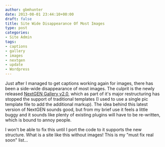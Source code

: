 ```yaml
---
author: gbmhunter
date: 2013-08-01 23:44:10+00:00
draft: false
title: Site Wide Disappearance Of Most Images
type: post
categories:
- Site Admin
tags:
- captions
- gallery
- images
- nextgen
- update
- Wordpress
---
```


Just after I managed to get captions working again for images, there has been a side-wide disappearance of most images. The culprit is the newly released [NextGEN Gallery v2.0](http://www.nextgen-gallery.com/nextgen-gallery-2-0/), which as part of it's major restructuring has stopped the support of traditional templates (I used to use a single pic template file to add the additional markup). The idea behind this latest version of NextGEN sounds good, but from my brief use it feels a little buggy and it sounds like plenty of existing plugins will have to be re-written, which is bound to annoy people.

I won't be able to fix this until I port the code to it supports the new structure. What is a site like this without images! This is my "must fix real soon" list...
